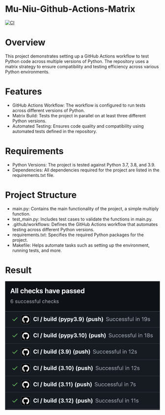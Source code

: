 # Mu-Niu-Github-Actions-Matrix

[![CI](https://github.com/nogibjj/Mu-Niu-Github-Actions-Matrix/actions/workflows/ci.yml/badge.svg)](https://github.com/nogibjj/Mu-Niu-Github-Actions-Matrix/actions/workflows/ci.yml)

# Overview
This project demonstrates setting up a GitHub Actions workflow to test Python code across multiple versions of Python. The repository uses a matrix strategy to ensure compatibility and testing efficiency across various Python environments.

# Features
* GitHub Actions Workflow: The workflow is configured to run tests across different versions of Python.
* Matrix Build: Tests the project in parallel on at least three different Python versions.
* Automated Testing: Ensures code quality and compatibility using automated tests defined in the repository.

# Requirements
* Python Versions: The project is tested against Python 3.7, 3.8, and 3.9.
* Dependencies: All dependencies required for the project are listed in the requirements.txt file.

# Project Structure
* main.py: Contains the main functionality of the project, a simple multiply function.
* test_main.py: Includes test cases to validate the functions in main.py.
* .github/workflows: Defines the GitHub Actions workflow that automates testing across different Python versions.
* requirements.txt: Specifies the required Python packages for the project.
* Makefile: Helps automate tasks such as setting up the environment, running tests, and more.

# Result
![](ci.png)


